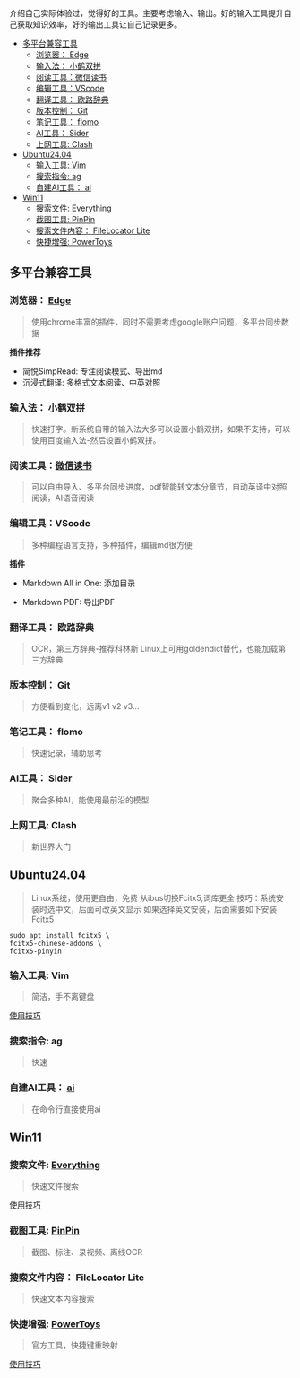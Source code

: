 介绍自己实际体验过，觉得好的工具。主要考虑输入、输出。好的输入工具提升自己获取知识效率，好的输出工具让自己记录更多。
- [多平台兼容工具](#多平台兼容工具)
  - [浏览器： Edge](#浏览器-edge)
  - [输入法： 小鹤双拼](#输入法-小鹤双拼)
  - [阅读工具：微信读书](#阅读工具微信读书)
  - [编辑工具：VScode](#编辑工具vscode)
  - [翻译工具： 欧路辞典](#翻译工具-欧路辞典)
  - [版本控制： Git](#版本控制-git)
  - [笔记工具： flomo](#笔记工具-flomo)
  - [AI工具： Sider](#ai工具-sider)
  - [上网工具: Clash](#上网工具-clash)
- [Ubuntu24.04](#ubuntu2404)
  - [输入工具: Vim](#输入工具-vim)
  - [搜索指令: ag](#搜索指令-ag)
  - [自建AI工具： ai](#自建ai工具-ai)
- [Win11](#win11)
  - [搜索文件: Everything](#搜索文件-everything)
  - [截图工具: PinPin](#截图工具-pinpin)
  - [搜索文件内容： FileLocator Lite](#搜索文件内容-filelocator-lite)
  - [快捷增强: PowerToys](#快捷增强-powertoys)

## 多平台兼容工具
### 浏览器： [Edge](https://www.microsoft.com/en-us/edge/download?form=MA13RE&msockid=0e796690608765240a07735f61476431) 
> 使用chrome丰富的插件，同时不需要考虑google账户问题，多平台同步数据

**插件推荐**
- 简悦SimpRead: 专注阅读模式、导出md
- 沉浸式翻译: 多格式文本阅读、中英对照
### 输入法： 小鹤双拼
> 快速打字。新系统自带的输入法大多可以设置小鹤双拼，如果不支持，可以使用百度输入法-然后设置小鹤双拼。

### 阅读工具：[微信读书](https://weread.qq.com/)
> 可以自由导入、多平台同步进度，pdf智能转文本分章节，自动英译中对照阅读，AI语音阅读

### 编辑工具：VScode
> 多种编程语言支持，多种插件，编辑md很方便

**插件**
- Markdown All in One: 添加目录

- Markdown PDF: 导出PDF

### 翻译工具： 欧路辞典
> OCR，第三方辞典-推荐科林斯
> Linux上可用goldendict替代，也能加载第三方辞典

### 版本控制： Git
> 方便看到变化，远离v1 v2 v3...

### 笔记工具： flomo
> 快速记录，辅助思考

### AI工具： Sider
> 聚合多种AI，能使用最前沿的模型

### 上网工具: Clash
> 新世界大门

## Ubuntu24.04
> Linux系统，使用更自由，免费
> 从ibus切换Fcitx5,词库更全
技巧：系统安装时选中文，后面可改英文显示
如果选择英文安装，后面需要如下安装Fcitx5
```
sudo apt install fcitx5 \
fcitx5-chinese-addons \
fcitx5-pinyin
```

### 输入工具: Vim
> 简洁，手不离键盘

[使用技巧](tools/Vim/Vim.md)

### 搜索指令: ag
> 快速

### 自建AI工具： [ai](https://github.com/wisehai/ai_helper)
> 在命令行直接使用ai

## Win11
### 搜索文件: [Everything](https://www.voidtools.com/zh-cn/)
> 快速文件搜索

[使用技巧](tools/Everything/Everything.md)
### 截图工具: [PinPin](https://pixpin.cn/)
> 截图、标注、录视频、离线OCR

### 搜索文件内容： FileLocator Lite
> 快速文本内容搜索

### 快捷增强: [PowerToys](https://learn.microsoft.com/en-us/windows/powertoys/install)
> 官方工具，快捷键重映射

[使用技巧](tools/PowerToys/PowerToys.md)
